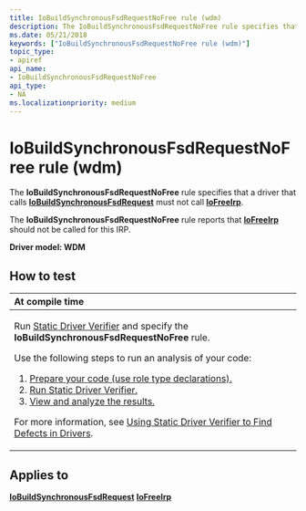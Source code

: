 ```yaml
---
title: IoBuildSynchronousFsdRequestNoFree rule (wdm)
description: The IoBuildSynchronousFsdRequestNoFree rule specifies that a driver that calls IoBuildSynchronousFsdRequest must not call IoFreeIrp.
ms.date: 05/21/2018
keywords: ["IoBuildSynchronousFsdRequestNoFree rule (wdm)"]
topic_type:
- apiref
api_name:
- IoBuildSynchronousFsdRequestNoFree
api_type:
- NA
ms.localizationpriority: medium
---
```


# IoBuildSynchronousFsdRequestNoFree rule (wdm)


The **IoBuildSynchronousFsdRequestNoFree** rule specifies that a driver that calls [**IoBuildSynchronousFsdRequest**](/windows-hardware/drivers/ddi/wdm/nf-wdm-iobuildsynchronousfsdrequest) must not call [**IoFreeIrp**](/windows-hardware/drivers/ddi/wdm/nf-wdm-iofreeirp).

The **IoBuildSynchronousFsdRequestNoFree** rule reports that [**IoFreeIrp**](/windows-hardware/drivers/ddi/wdm/nf-wdm-iofreeirp) should not be called for this IRP.

**Driver model: WDM**

How to test
-----------

<table>
<colgroup>
<col width="100%" />
</colgroup>
<thead>
<tr class="header">
<th align="left">At compile time</th>
</tr>
</thead>
<tbody>
<tr class="odd">
<td align="left"><p>Run <a href="/windows-hardware/drivers/devtest/static-driver-verifier" data-raw-source="[Static Driver Verifier](./static-driver-verifier.md)">Static Driver Verifier</a> and specify the <strong>IoBuildSynchronousFsdRequestNoFree</strong> rule.</p>
Use the following steps to run an analysis of your code:
<ol>
<li><a href="/windows-hardware/drivers/devtest/using-static-driver-verifier-to-find-defects-in-drivers#preparing-your-source-code" data-raw-source="[Prepare your code (use role type declarations).](./using-static-driver-verifier-to-find-defects-in-drivers.md#preparing-your-source-code)">Prepare your code (use role type declarations).</a></li>
<li><a href="/windows-hardware/drivers/devtest/using-static-driver-verifier-to-find-defects-in-drivers#running-static-driver-verifier" data-raw-source="[Run Static Driver Verifier.](./using-static-driver-verifier-to-find-defects-in-drivers.md#running-static-driver-verifier)">Run Static Driver Verifier.</a></li>
<li><a href="/windows-hardware/drivers/devtest/using-static-driver-verifier-to-find-defects-in-drivers#viewing-and-analyzing-the-results" data-raw-source="[View and analyze the results.](./using-static-driver-verifier-to-find-defects-in-drivers.md#viewing-and-analyzing-the-results)">View and analyze the results.</a></li>
</ol>
<p>For more information, see <a href="/windows-hardware/drivers/devtest/using-static-driver-verifier-to-find-defects-in-drivers" data-raw-source="[Using Static Driver Verifier to Find Defects in Drivers](./using-static-driver-verifier-to-find-defects-in-drivers.md)">Using Static Driver Verifier to Find Defects in Drivers</a>.</p></td>
</tr>
</tbody>
</table>

Applies to
----------

[**IoBuildSynchronousFsdRequest**](/windows-hardware/drivers/ddi/wdm/nf-wdm-iobuildsynchronousfsdrequest)
[**IoFreeIrp**](/windows-hardware/drivers/ddi/wdm/nf-wdm-iofreeirp)
